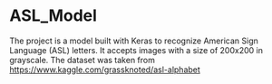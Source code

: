 # ASL_Model
The project is a model built with Keras to recognize American Sign Language (ASL) letters. 
It accepts images with a size of 200x200 in grayscale.
The dataset was taken from https://www.kaggle.com/grassknoted/asl-alphabet

